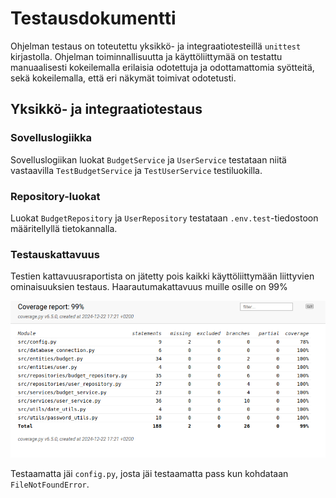 # Testausdokumentti

Ohjelman testaus on toteutettu yksikkö- ja integraatiotesteillä `unittest` kirjastolla. Ohjelman toiminnallisuutta ja käyttöliittymää on testattu manuaalisesti kokeilemalla erilaisia odotettuja ja odottamattomia syötteitä, sekä kokeilemalla, että eri näkymät toimivat odotetusti.

## Yksikkö- ja integraatiotestaus

### Sovelluslogiikka

Sovelluslogiikan luokat `BudgetService` ja `UserService` testataan niitä vastaavilla `TestBudgetService` ja `TestUserService` testiluokilla.

### Repository-luokat

Luokat `BudgetRepository` ja `UserRepository` testataan `.env.test`-tiedostoon määritellyllä tietokannalla.

### Testauskattavuus

Testien kattavuusraportista on jätetty pois kaikki käyttöliittymään liittyvien ominaisuuksien testaus. Haarautumakattavuus muille osille on 99%

![Haarautumakattavuus](./images/coverage.png)

Testaamatta jäi `config.py`, josta jäi testaamatta pass kun kohdataan `FileNotFoundError`.


